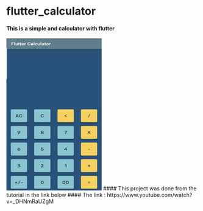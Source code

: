 # flutter_calculator

#### This is a simple and calculator with flutter 
<img src="lib/assets/1.jpg" alt="alt text" width="250" height="400">
#### This project was done from the tutorial in the link below
#### The link : https://www.youtube.com/watch?v=_DHNmRaUZgM
